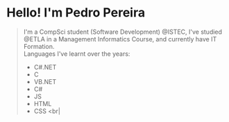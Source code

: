 # Hello! I'm Pedro Pereira<br>
> I'm a CompSci student (Software Development) @ISTEC, I've studied @ETLA in a Management Informatics Course, and currently have IT Formation.<br>
> Languages I've learnt over the years: <br>
> * C#.NET<br>
> * C<br>
>  * VB.NET<br>
>  * C# <br>
>  * JS <br>
>  * HTML <br>
>  * CSS <br|
<!---
Alyzor/Alyzor is a ✨ special ✨ repository because its `README.md` (this file) appears on your GitHub profile.
You can click the Preview link to take a look at your changes.
--->

